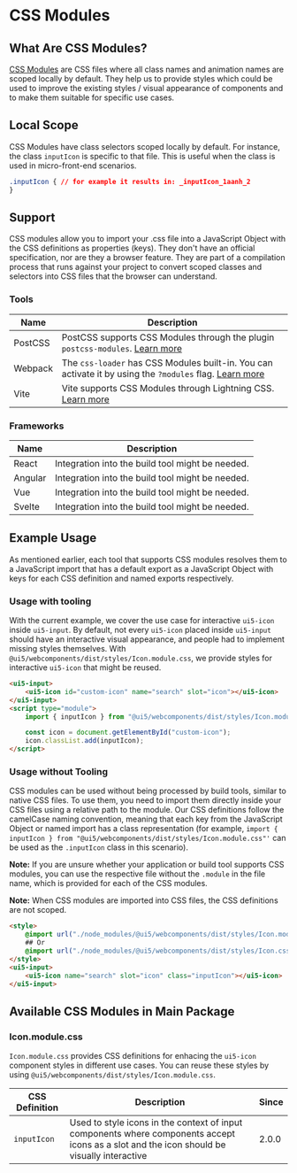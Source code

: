 # CSS Modules
## What Are CSS Modules?
[CSS Modules](https://github.com/css-modules/css-modules/) are CSS files where all class names and animation names are scoped locally by default. They help us to provide styles which could be used to improve the existing styles / visual appearance of components and to make them suitable for specific use cases.

## Local Scope
CSS Modules have class selectors scoped locally by default. For instance, the class `inputIcon` is specific to that file. This is useful when the class is used in micro-front-end scenarios.

```css
.inputIcon { // for example it results in: _inputIcon_1aanh_2
}
```

## Support
CSS modules allow you to import your .css file into a JavaScript Object with the CSS definitions as properties (keys). They don't have an official specification, nor are they a browser feature. They are part of a compilation process that runs against your project to convert scoped classes and selectors into CSS files that the browser can understand.

### Tools
| Name    | Description                                                   |
|---------|---------------------------------------------------------------|
| PostCSS | PostCSS supports CSS Modules through the plugin `postcss-modules`. [Learn more](https://www.npmjs.com/package/postcss-modules) |
| Webpack | The `css-loader` has CSS Modules built-in. You can activate it by using the `?modules` flag. [Learn more](https://github.com/webpack-contrib/css-loader) |
| Vite    | Vite supports CSS Modules through Lightning CSS. [Learn more](https://vitejs.dev/guide/features#css-modules) |

### Frameworks

| Name   | Description    |
|--------|----------------|
| React  | Integration into the build tool might be needed. |
| Angular| Integration into the build tool might be needed. |
| Vue    | Integration into the build tool might be needed. |
| Svelte | Integration into the build tool might be needed. |

## Example Usage
As mentioned earlier, each tool that supports CSS modules resolves them to a JavaScript import that has a default export as a JavaScript Object with keys for each CSS definition and named exports respectively.

### Usage with tooling

With the current example, we cover the use case for interactive `ui5-icon` inside `ui5-input`. By default, not every `ui5-icon` placed inside `ui5-input` should have an interactive visual appearance, and people had to implement missing styles themselves. With `@ui5/webcomponents/dist/styles/Icon.module.css`, we provide styles for interactive `ui5-icon` that might be reused.

```html
<ui5-input>
    <ui5-icon id="custom-icon" name="search" slot="icon"></ui5-icon>
</ui5-input>
<script type="module">
    import { inputIcon } from "@ui5/webcomponents/dist/styles/Icon.module.css";

    const icon = document.getElementById("custom-icon");
    icon.classList.add(inputIcon);
</script>
```

### Usage without Tooling

CSS modules can be used without being processed by build tools, similar to native CSS files. To use them, you need to import them directly inside your CSS files using a relative path to the module. Our CSS definitions follow the camelCase naming convention, meaning that each key from the JavaScript Object or named import has a class representation (for example, `import { inputIcon } from "@ui5/webcomponents/dist/styles/Icon.module.css"'` can be used as the `.inputIcon` class in this scenario).

**Note:** If you are unsure whether your application or build tool supports CSS modules, you can use the respective file without the `.module` in the file name, which is provided for each of the CSS modules.

**Note:** When CSS modules are imported into CSS files, the CSS definitions are not scoped.

```html
<style>
    @import url("./node_modules/@ui5/webcomponents/dist/styles/Icon.module.css");
    ## Or
    @import url("./node_modules/@ui5/webcomponents/dist/styles/Icon.css");
</style>
<ui5-input>
    <ui5-icon name="search" slot="icon" class="inputIcon"></ui5-icon>
</ui5-input>
```

## Available CSS Modules in Main Package

### Icon.module.css

`Icon.module.css` provides CSS definitions for enhacing the `ui5-icon` component styles in different use cases. You can reuse these styles by using `@ui5/webcomponents/dist/styles/Icon.module.css`.

| CSS Definition | Description | Since |
|----------------|-------------|-------|
| `inputIcon` | Used to style icons in the context of input components where components accept icons as a slot and the icon should be visually interactive | 2.0.0 |